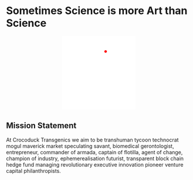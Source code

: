 # Sometimes Science is more Art than Science
<p align="center">

<img height="200" src="https://github.com/crocoducktransgenics/Portfolio-1/raw/gh-pages/crocoduck_dark-01.png" />
</p>

## Mission Statement
At Crocoduck Transgenics we aim to be transhuman tycoon technocrat mogul maverick market speculating savant, biomedical gerontologist, entrepreneur, commander of armada, captain of flotilla, agent of change, champion of industry, ephemerealisation futurist, transparent block chain hedge fund managing revolutionary executive innovation pioneer venture capital philanthropists.

